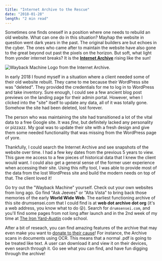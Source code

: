 ```yaml
---
title: "Internet Archive to the Rescue"
date: "2018-01-28"
length: "2 min read"
---
```


Sometimes one finds oneself in a position where one needs to rebuild an old website. What can one do in this situation? Mayhap the website in question went dark years in the past. The original builders are but echoes in the cyber. The ones who came after to maintain the website have also gone to the great beyond out past the pixels on the horizon. But soft, what light from yonder internet breaks? It is the **[Internet Archive](https://archive.org/index.php)** rising like the sun!

![Wayback Machine Logo from the Internet Archive.](https://res.cloudinary.com/drumsensei/image/upload/v1558482141/2018-01-28_WaybackLogo_tlo0et.png)

In early 2018 I found myself in a situation where a client needed some of their old website rebuilt. They came to me because their WordPress site was "deleted". They provided the credentials for me to log in to WordPress and take inventory. Sure enough, I could see a few ancient blog post previews on the landing page for their admin portal. However, when I clicked into the "site" itself to update any data, all of it was totally gone. Somehow the site had been deleted, lost forever.

The person who was maintaining the site had transitioned a lot of the vital data to a free Google site. It was _fine_, but definitely lacked any personality or pizzazz. My goal was to update their site with a fresh design and give them some needed functionality that was missing from the WordPress page of yore.

Thankfully, I could search the Internet Archive and see snapshots of the website over time. I had a few key dates from the previous 5 years to view. This gave me access to a few pieces of historical data that I knew the client would want. I could also get a general sense of the former user experience when accessing their site. Using this nifty tool, I was able to provide most of the data from the lost WordPress site and build the modern needs on top of that. The client loved it!

Go try out the "Wayback Machine" yourself. Check out your own websites from long ago. Go find "Ask Jeeves" or "Alta Vista" to bring back those memories of the early **World Wide Web**. The earliest functioning archive of this site drumsensei.com that I could find is at **web dot archive dot org** (it's a web address, you know what to do 😜). Search for `drumsensei.com`, and you'll find some pages from not long after launch and in the 2nd week of my time at [The Iron Yard-Austin](https://twitter.com/TheIronYard) code school.

After a bit of reseach, you can find amazing features of the archive that may even make you want to [donate to their cause](https://archive.org/donate/)! For instance, the Archive scans in documents using OCR. This means that a normal .pdf is going to be treated like text. A user can download it and view it on their devices, even search through it. Go see what you can find, and have fun digging through the archive!




